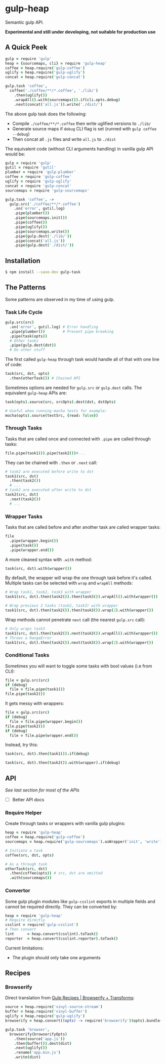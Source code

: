 # gulp-heap

Semantic gulp API.

**Experimental and still under developing, not suitable for production use**

## A Quick Peek

```coffee
gulp = require 'gulp'
heap = {sourcemaps, cli} = require 'gulp-heap'
coffee = heap.require('gulp-coffee')
uglify = heap.require('gulp-uglify')
concat = heap.require('gulp-concat')

gulp.task 'coffee',
  coffee('./coffee/**/*.coffee', './lib/')
    .then(uglify())
    .wrapAll().with(sourcemaps()).if(cli.opts.debug)
    .next(concat('all.js')).write('./dist/')
```

The above gulp task does the following:
* Compile `./coffee/**/*.coffee` then write uglified versions to `./lib/`
* Generate source maps if `debug` CLI flag is set (runned with `gulp coffee --debug`)
* Then concat all `.js` files and write `all.js` to `./dist`

The equivalent code (without CLI arguments handling) in vanilla gulp API would be:

```coffee
gulp = require 'gulp'
gutil = require 'gutil'
plumber = require 'gulp-plumber'
coffee = require 'gulp-coffee'
uglify = require 'gulp-uglify'
concat = require 'gulp-concat'
sourcemaps = require 'gulp-sourcemaps'

gulp.task 'coffee', ->
  gulp.src('./coffee/**/*.coffee')
    .on('error', gutil.log)
    .pipe(plumber())
    .pipe(sourcemaps.init())
    .pipe(coffee())
    .pipe(uglify())
    .pipe(sourcemaps.write())
    .pipe(gulp.dest('./lib/'))
    .pipe(concat('all.js'))
    .pipe(gulp.dest('./dist/'))
```

## Installation

```bash
$ npm install --save-dev gulp-task
```

## The Patterns

Some patterns are observed in my time of using gulp.

### Task Life Cycle

```coffee
gulp.src(src)
  .on('error', gutil.log) # Error handling
  .pipe(plumber())        # Prevent pipe breaking
  .pipe(task(opts))
  # Other tasks
  .pipe(gulp.dest(dst))
  # Do other stuff
```

The first called `gulp-heap` through task would handle all of that with one line of code:

```coffee
task(src, dst, opts)
  .then(otherTask()) # Chained API
```

Sometimes options are needed for `gulp.src` or `gulp.dest` calls. The equivalent `gulp-heap` APIs are:

```coffee
task(opts).source(src, srcOpts).dest(dst, dstOpts)

# Useful when running mocha tests for example:
mocha(opts).source(testSrc, {read: false})
```

### Through Tasks

Tasks that are called once and connected with `.pipe` are called through tasks:

```coffee
file.pipe(task1()).pipe(task2())#...
```

They can be chained with `.then` or `.next` call:

```coffee
# task2 are executed before write to dst
task1(src, dst)
  .then(task2())
  # ...
# task2 are executed after write to dst
task2(src, dst)
  .next(task2())
  # ...
```

### Wrapper Tasks

Tasks that are called before and after another task are called wrapper tasks:

```coffee
file
  .pipe(wrapper.begin())
  .pipe(task())
  .pipe(wrapper.end())
```

A more cleaned syntax with `.with` method:
```coffee
task(src, dst).with(wrapper())
```

By default, the wrapper will wrap the one through task before it's called. Multiple tasks can be selected with `wrap` and `wrapAll` methods:

```coffee
# Wrap task1, task2, task3 with wrapper
task1(src, dst).then(task2()).then(task3()).wrapAll().with(wrapper())

# Wrap previous 2 tasks (task2, task3) with wrapper
task1(src, dst).then(task2()).then(task3()).wrap(2).with(wrapper())
```

Wrap methods cannot penetrate `next` call (the nearest `gulp.src` call):
```coffee
# Only wraps task3
task1(src, dst).then(task2()).next(task3()).wrapAll().with(wrapper())
# Throws a RangeError
task1(src, dst).then(task2()).next(task3()).wrap(2).with(wrapper())
```

### Conditional Tasks

Sometimes you will want to toggle some tasks with bool values (i.e from CLI):

```coffee
file = gulp.src(src)
if (debug)
  file = file.pipe(task1())
file.pipe(task2())
```

It gets messy with wrappers:

```coffee
file = gulp.src(src)
if (debug)
  file = file.pipe(wrapper.begin())
file.pipe(task2())
if (debug)
  file = file.pipe(wrapper.end())
```

Instead, try this:

```coffee
task(src, dst).then(task1()).if(debug)

task(src, dst).then(task2()).with(wrapper).if(debug)
```

## API

_See last section for most of the APIs_

- [ ] Better API docs

### Require Helper

Create through tasks or wrappers with vanilla gulp plugins:

```coffee
heap = require 'gulp-heap'
coffee = heap.require('gulp-coffee')
sourcemaps = heap.require('gulp-sourcemaps').asWrapper('init', 'write')

# Initiate a task
coffee(src, dst, opts)

# As a through task
otherTask(src, dst)
  .then(coffee(opts)) # src, dst are omitted
  .with(sourcemaps())
```

### Convertor

Some gulp plugin modules like `gulp-csslint` exports in multiple fields and cannot be required directly. They can be converted by:

```coffee
heap = require 'gulp-heap'
# Require directly
csslint = require('gulp-csslint')
# Then convert
lint      = heap.convert(csslint).toTask()
reporter  = heap.convert(csslint.reporter).toTask()
```

Current limitations:
* The plugin should only take one arguments


## Recipes

### Browserify

Direct translation from [Gulp Recipes | Browserify + Transforms](https://github.com/gulpjs/gulp/blob/master/docs/recipes/browserify-transforms.md):

```coffee
source = heap.require('vinyl-source-stream')
buffer = heap.require('vinyl-buffer')
uglify = heap.require('gulp-uglify')
browserify = heap.convert((opts) -> require('browserify')(opts).bundle()).toTask()

gulp.task 'browser',
  browserify(browserifyOpts)
    .then(source('app.js'))
    .then(buffer()).dest(dist)
    .next(uglify())
    .rename('app.min.js')
    .write(dist)
```
